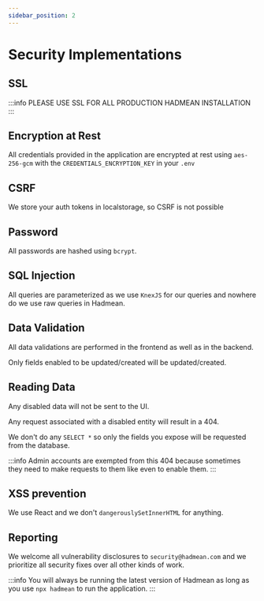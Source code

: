 ```yaml
---
sidebar_position: 2
---
```


# Security Implementations

## SSL
:::info
  PLEASE USE SSL FOR ALL PRODUCTION HADMEAN INSTALLATION
:::

## Encryption at Rest

All credentials provided in the application are encrypted at rest using `aes-256-gcm` with the `CREDENTIALS_ENCRYPTION_KEY` in your `.env`

## CSRF 
We store your auth tokens in localstorage, so CSRF is not possible

## Password 
All passwords are hashed using `bcrypt`.

## SQL Injection
All queries are parameterized as we use `KnexJS` for our queries and nowhere do we use raw queries in Hadmean.

## Data Validation
All data validations are performed in the frontend as well as in the backend.

Only fields enabled to be updated/created will be updated/created.

## Reading Data
Any disabled data will not be sent to the UI.

Any request associated with a disabled entity will result in a 404.

We don't do any `SELECT *` so only the fields you expose will be requested from the database.

:::info
Admin accounts are exempted from this 404 because sometimes they need to make requests to them like even to enable them.
:::

## XSS prevention
We use React and we don't `dangerouslySetInnerHTML` for anything.

## Reporting
We welcome all vulnerability disclosures to `security@hadmean.com` and we prioritize all security fixes over all other kinds of work.

:::info
You will always be running the latest version of Hadmean as long as you use `npx hadmean` to run the application.
:::